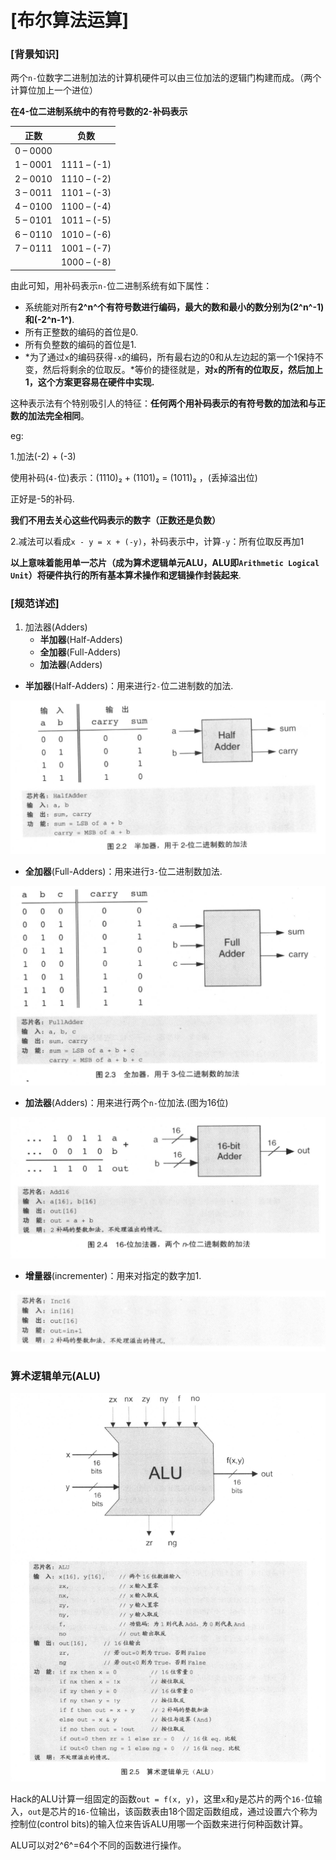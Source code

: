 # [布尔算法运算]

### [背景知识]

两个`n-`位数字二进制加法的计算机硬件可以由三位加法的逻辑门构建而成。（两个计算位加上一个进位）

**在4-位二进制系统中的有符号数的2-补码表示**

| 正数     | 负数        |
| -------- | ----------- |
| 0 – 0000 |             |
| 1 – 0001 | 1111 – (-1) |
| 2 – 0010 | 1110 – (-2) |
| 3 – 0011 | 1101 – (-3) |
| 4 – 0100 | 1100 – (-4) |
| 5 – 0101 | 1011 – (-5) |
| 6 – 0110 | 1010 – (-6) |
| 7 – 0111 | 1001 – (-7) |
|          | 1000 – (-8) |

由此可知，用补码表示`n-`位二进制系统有如下属性：

- 系统能对所有**2^n^**个有符号数进行编码，最大的数和最小的数分别为**(2^n^-1)**和**(-2^n-1^)**.
- 所有正整数的编码的首位是0.
- 所有负整数的编码的首位是1.
- *为了通过`x`的编码获得`-x`的编码，所有最右边的0和从左边起的第一个1保持不变，然后将剩余的位取反。*等价的捷径就是，**对`x`的所有的位取反，然后加上1，这个方案更容易在硬件中实现.**

这种表示法有个特别吸引人的特征：**任何两个用补码表示的有符号数的加法和与正数的加法完全相同**。

eg: 

1.加法(-2) + (-3)

使用补码(`4-`位)表示：(1110)₂ + (1101)₂  = (1011)₂  ，(丢掉溢出位)

正好是-5的补码.

**我们不用去关心这些代码表示的数字（正数还是负数）**

2.减法可以看成`x - y = x + (-y)`，补码表示中，计算`-y`：所有位取反再加1



**以上意味着能用单一芯片（成为算术逻辑单元ALU，ALU即`Arithmetic Logical Unit`）将硬件执行的所有基本算术操作和逻辑操作封装起来**.



### [规范详述]

1. 加法器(Adders)
   - **半加器**(Half-Adders)
   - **全加器**(Full-Adders)
   - **加法器**(Adders)

- **半加器**(Half-Adders)：用来进行`2-`位二进制数的加法.

<img src="C2-布尔算法运算.assets/image-20200816222258242.png" alt="image-20200816222258242" style="zoom:80%;" />

- **全加器**(Full-Adders)：用来进行`3-`位二进制数加法.  

<img src="C2-布尔算法运算.assets/image-20200816223202065.png" alt="image-20200816223202065" style="zoom:80%;" />

- **加法器**(Adders)：用来进行两个`n-`位加法.(图为16位)

<img src="C2-布尔算法运算.assets/image-20200816222654606.png" alt="image-20200816222654606" style="zoom:80%;" />

- **增量器**(incrementer)：用来对指定的数字加1.

<img src="C2-布尔算法运算.assets/image-20200816223012624.png" alt="image-20200816223012624" style="zoom:80%;" />



### 算术逻辑单元(ALU)

<img src="C2-布尔算法运算.assets/image-20200817143329826.png" alt="image-20200817143329826" style="zoom:80%;" />

Hack的ALU计算一组固定的函数`out = f(x, y)`，这里`x`和`y`是芯片的两个`16-`位输入，`out`是芯片的`16-`位输出，该函数表由18个固定函数组成，通过设置六个称为控制位(control bits)的输入位来告诉ALU用哪一个函数来进行何种函数计算。

ALU可以对2^6^=64个不同的函数进行操作。